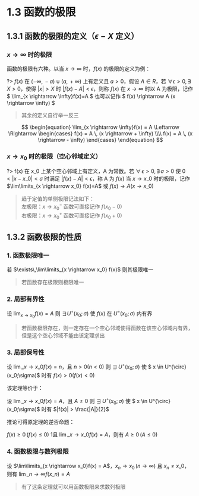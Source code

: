 # 1.3 函数的极限

## 1.3.1 函数的极限的定义（$\epsilon-X$ 定义）

### $x \rightarrow \infty$ 时的极限

函数的极限有六种。以当 $x \rightarrow \infty$ 时，$f(x)$ 的极限的定义为例：

?> $f(x)$ 在 $(- \infty,\,-a) \cup (a,\,+ \infty)$ 上有定义且 $a > 0$，假设 $A \in R$，若 $\forall \epsilon > 0,\,\exists\, X > 0$，使得 $|x|>X$ 时 $|f(x)-A|< \epsilon$，则称 $f(x)$ 在 $x \rightarrow \infty$ 时以 A 为极限，记作
$
\lim_{x \rightarrow \infty}f(x)=A
$
也可以记作
$
f(x) \rightarrow A (x \rightarrow \infty)
$

> 其余的定义自行举一反三

$$
\begin{equation}
\lim_{x \rightarrow \infty}f(x) = A \Leftarrow \Rightarrow
\begin{cases}
f(x) = A \, (x \rightarrow + \infty) \\\\
f(x) = A \, (x \rightarrow - \infty)
\end{cases}
\end{equation}
$$

### $x \rightarrow x_0$ 时的极限（空心邻域定义）

?> f(x) 在 x_0 上某个空心邻域上有定义，A 为常数。若 $\forall\,\epsilon > 0, \exists\,\sigma > 0$ 使 $0 < |x - x\_0| < \sigma$ 时满足 $|f(x) - A| < \epsilon$，称 A 为 $f(x)$ 当 $x \rightarrow x\_{0}$ 时的极限，记作 $\lim\limits_{x \rightarrow x_0} f(x)=A$ 或 $f(x) \rightarrow A (x \rightarrow x\_0)$

> 趋于定值的单侧极限记法如下：<br>
> 左极限：$x \rightarrow x_0^{-}$ 函数可直接记作 $f(x_0 - 0)$<br>
> 右极限：$x \rightarrow x_0^{+}$ 函数可直接记作 $f(x_0 + 0)$

## 1.3.2 函数极限的性质

### 1. 函数极限唯一

若 $\exists\,\lim\limits_{x \rightarrow x_0} f(x)$ 则其极限唯一

> 若函数存在极限则极限唯一

### 2. 局部有界性

设 $\lim_{x \rightarrow x_0} f(x) = A$ 则 $\exists U^{\circ}(x_0;\sigma)$ 使 $f(x)$ 在 $U^{\circ}(x_0;\sigma)$ 内有界

> 若函数极限存在，则一定存在一个空心邻域使得函数在该空心邻域内有界，但是这个空心邻域不能由该定理求出

### 3. 局部保号性

设 $\lim\limits\_{x \rightarrow x\_0} f(x) = n$，且 $n > 0 (n < 0)$ 则 $\exists\, U^{\circ}(x_0;\sigma)$ 使 $ x \in U^{\circ}(x_0;\sigma)$ 时有 $f(x) > 0 (f(x) < 0)$

该定理等价于：

设 $\lim\limits\_{x \rightarrow x\_0} f(x) = A$，且 $A \not = 0$ 则 $\exists\, U^{\circ}(x_0;\sigma)$ 使 $ x \in U^{\circ}(x_0;\sigma)$ 时有 $|f(x)| > \frac{|A|}{2}$

推论可得原定理的逆否命题：

$f(x) \geq 0\,(f(x) \leq 0)$ 1且 $\lim\limits\_{x \rightarrow x\_0} f(x) = A$，则有 $A \geq 0 \, (A \leq 0)$

### 4. 函数极限与数列极限

设 $\lim\limits_{x \rightarrow x_0}f(x) = A$，$x_n \rightarrow x_0\,(n \rightarrow \infty)$ 且 $x_n \not = x\_0$，则有 $\lim\limits\_{n \rightarrow \infty}f(x\_n) = A$

> 有了这条定理就可以用函数极限来求数列极限
